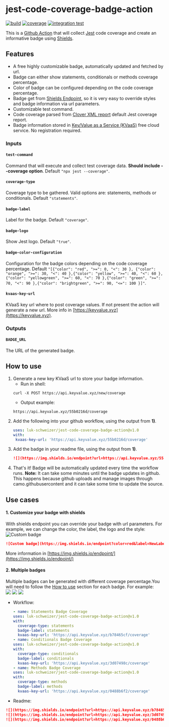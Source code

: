 # jest-code-coverage-badge-action
[![build](https://github.com/luk-schweizer/jest-code-coverage-badge-action/actions/workflows/node.js.yml/badge.svg?branch=main)](https://github.com/luk-schweizer/jest-code-coverage-badge-action/actions/workflows/node.js.yml)
[![coverage](https://img.shields.io/endpoint?url=https://api.keyvalue.xyz/c6bd776f/coverage)](https://github.com/luk-schweizer/jest-code-coverage-badge-action/actions/workflows/node.js.yml)
[![integration test](https://github.com/luk-schweizer/jest-code-coverage-badge-action/actions/workflows/integration-test.yml/badge.svg?branch=main)](https://github.com/luk-schweizer/jest-code-coverage-badge-action/actions/workflows/integration-test.yml)

This is a [Github Action](https://github.com/features/actions) that will collect [Jest](https://jestjs.io) code coverage and create an informative badge using [Shields](https://shields.io).

## Features
- A free highly customizable badge, automatically updated and fetched by url.
- Badge can either show statements, conditionals or methods coverage percentage.
- Color of badge can be configured depending on the code coverage percentage.
- Badge get from [Shields Endpoint](https://shields.io/endpoint), so it is very easy to override styles and badge information via url parameters.
- Customizable test command.
- Code coverage parsed from [Clover XML report](https://istanbul.js.org/docs/advanced/alternative-reporters/#clover) default Jest coverage report.
- Badge information stored in [Key/Value as a Service (KVaaS)](https://keyvalue.xyz) free cloud service. No registration required.

### Inputs

#### `test-command`

Command that will execute and collect test coverage data. **Should include --coverage option**. Default `"npx jest --coverage"`.

#### `coverage-type`

Coverage type to be gathered. Valid options are: statements, methods or conditionals. Default `"statements"`.

#### `badge-label`

Label for the badge. Default `"coverage"`.

#### `badge-logo`

Show Jest logo. Default `"true"`.

#### `badge-color-configuration`

Configuration for the badge colors depending on the code coverage percentage. Default `"[{"color": "red", ">=": 0, "<": 30 }, {"color": "orange", ">=": 30, "<": 40 },{"color": "yellow", ">=": 40, "<": 60 },{"color": "yellowgreen", ">=": 60, "<": 70 },{"color": "green", ">=": 70, "<": 90 },{"color": "brightgreen", ">=": 90, "<=": 100 }]"`.

#### `kvaas-key-url`

KVaaS key url where to post coverage values. If not present the action will generate a new url. More info in [https://keyvalue.xyz](https://keyvalue.xyz).

### Outputs

#### `BADGE_URL`

The URL of the generated badge.

## How to use

1) Generate a new key KVaaS url to store your badge information.
    - Run in shell:
    ```shell script
    curl -X POST https://api.keyvalue.xyz/new/coverage
    ```
    - Output example:
    ```shell script
    https://api.keyvalue.xyz/55b0216d/coverage
    ```
2) Add the following into your github workflow, using the output from **1)**.
    ```yaml
    uses: luk-schweizer/jest-code-coverage-badge-action@v1.0
    with:
     kvaas-key-url: 'https://api.keyvalue.xyz/55b0216d/coverage'
    ```
3) Add the badge in your readme file, using the output from **1)**.
    ```markdown
    ![](https://img.shields.io/endpoint?url=https://api.keyvalue.xyz/55b0216d/coverage)
    ```
4) That's it! Badge will be automatically updated every time the workflow runs. 
**Note:** It can take some minutes until the badge updates in github. This happens because github uploads and manage images through camo.githubusercontent and it can take some time to update the source. 

## Use cases
#### 1. Customize your badge with shields
With shields endpoint you can override your badge with url parameters. For example, we can change the color, the label, the logo and the style: <br/>
![Custom badge](https://img.shields.io/endpoint?color=red&label=NewLabel&logo=github&logoColor=red&style=flat-square&url=https://api.keyvalue.xyz/b78465cf/coverage)
```markdown
![Custom badge](https://img.shields.io/endpoint?color=red&label=NewLabel&logo=github&logoColor=red&style=flat-square&url=https://api.keyvalue.xyz/b78465cf/coverage)
```
More information in [https://img.shields.io/endpoint/](https://img.shields.io/endpoint/)

#### 2. Multiple badges
Multiple badges can be generated with different coverage percentage.You will need to follow the [How to use](#how-to-use) section for each badge. For example: <br/>
![](https://img.shields.io/endpoint?url=https://api.keyvalue.xyz/b78465cf/coverage&style=plastic)
![](https://img.shields.io/endpoint?url=https://api.keyvalue.xyz/3d07498c/coverage&style=plastic)
![](https://img.shields.io/endpoint?url=https://api.keyvalue.xyz/0488b6f2/coverage&style=plastic)

- Workflow:
    ```yaml
  - name: Statements Badge Coverage
    uses: luk-schweizer/jest-code-coverage-badge-action@v1.0
    with:
      coverage-type: statements
      badge-label: statements 
      kvaas-key-url: 'https://api.keyvalue.xyz/b78465cf/coverage'
  - name: Conditionals Badge Coverage
    uses: luk-schweizer/jest-code-coverage-badge-action@v1.0
    with:
      coverage-type: conditionals
      badge-label: conditionals
      kvaas-key-url: 'https://api.keyvalue.xyz/3d07498c/coverage'
  - name: Methods Badge Coverage
    uses: luk-schweizer/jest-code-coverage-badge-action@v1.0
    with:
      coverage-type: methods
      badge-label: methods
      kvaas-key-url: 'https://api.keyvalue.xyz/0488b6f2/coverage'      
    ```
- Readme:
```markdown
![](https://img.shields.io/endpoint?url=https://api.keyvalue.xyz/b78465cf/coverage&style=plastic)
![](https://img.shields.io/endpoint?url=https://api.keyvalue.xyz/3d07498c/coverage&style=plastic)
![](https://img.shields.io/endpoint?url=https://api.keyvalue.xyz/0488b6f2/coverage&style=plastic)
```